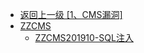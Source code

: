- [返回上一级 [1、CMS漏洞]](/1、CMS漏洞)
- [ZZCMS](/1、CMS漏洞/ZZCMS/)
  - [ZZCMS201910-SQL注入](/1、CMS漏洞/ZZCMS/ZZCMS201910-SQL注入.md)
